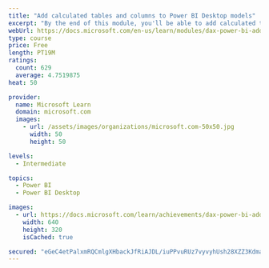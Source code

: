 ```yaml
---
title: "Add calculated tables and columns to Power BI Desktop models"
excerpt: "By the end of this module, you'll be able to add calculated tables and calculated columns to your data model. You'll also be able to describe row context, which is used to evaluated calculated column formulas. Because it's possible to add columns to a table using Power Query, you'll also learn when it's best to create calculated columns instead of Power Query computed columns."
webUrl: https://docs.microsoft.com/en-us/learn/modules/dax-power-bi-add-calculated-tables/
type: course
price: Free
length: PT19M
ratings:
  count: 629
  average: 4.7519875
heat: 50

provider:
  name: Microsoft Learn
  domain: microsoft.com
  images:
    - url: /assets/images/organizations/microsoft.com-50x50.jpg
      width: 50
      height: 50

levels:
  - Intermediate

topics:
  - Power BI
  - Power BI Desktop

images:
  - url: https://docs.microsoft.com/learn/achievements/dax-power-bi-add-calculated-tables-social.png
    width: 640
    height: 320
    isCached: true

secured: "eGeC4etPalxmRQCmlgXHbackJfRiAJDL/iuPPvuRUz7vyvyhUsh28XZZ3KdmacrMSJtupRz2h+2fDbZBjiULQ8L90A36HtXhjkPZPZ5j0COMLGe/l5cnejW8jrKiQvUpTZMC6SWRTYXBfIsaLGBnL1zxNnBVqMmTK2aBfn3oclNv5wPGz9Qt3M7yHlVBYR1t3KQYDAKYcg+wKf+9eDDpl31wlCICTuSVCVxJVgua9xIuf1yz4gT+TXF0IhLWeJX9F3mk61LeFCJR+bxJfMBeAeSLX2014QyzmpiZ/n+wfT159tJKTLf/JgfR8LBfCO4URUhTiwOuriDNGA6qzi+zI8iKeM5Ft+bVTgEhESYC+o8JHjLRvkz1uACM9WIDZv3Qx1QrPtuP57XwjgQc6E7Q3LO5rap7kY1A1xWnwc5UL7o=;hNplY8lHz49i9y4FBMfBCA=="
---
```


